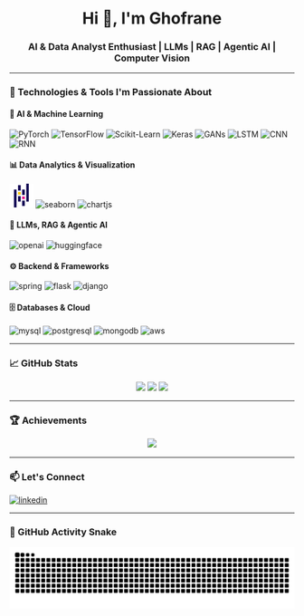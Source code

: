 <h1 align="center">Hi 👋, I'm Ghofrane</h1>
<h3 align="center">AI & Data Analyst Enthusiast | LLMs | RAG | Agentic AI | Computer Vision</h3>

---

### 🚀 Technologies & Tools I'm Passionate About

#### 🧠 AI & Machine Learning
![PyTorch](https://img.shields.io/badge/PyTorch-EE4C2C?style=for-the-badge&logo=pytorch&logoColor=white) ![TensorFlow](https://img.shields.io/badge/TensorFlow-FF6F00?style=for-the-badge&logo=tensorflow&logoColor=white) ![Scikit-Learn](https://img.shields.io/badge/Scikit_Learn-F7931E?style=for-the-badge&logo=scikit-learn&logoColor=white) ![Keras](https://img.shields.io/badge/Keras-D00000?style=for-the-badge&logo=keras&logoColor=white) ![GANs](https://img.shields.io/badge/GANs-00C853?style=for-the-badge) ![LSTM](https://img.shields.io/badge/LSTM-4B8BBE?style=for-the-badge) ![CNN](https://img.shields.io/badge/CNN-1E90FF?style=for-the-badge) ![RNN](https://img.shields.io/badge/RNN-6A5ACD?style=for-the-badge)

#### 📊 Data Analytics & Visualization
<p>
  <img src="https://raw.githubusercontent.com/devicons/devicon/master/icons/pandas/pandas-original.svg" alt="pandas" width="42" height="42"/>
  <img src="https://seaborn.pydata.org/_images/logo-mark-lightbg.svg" alt="seaborn" width="42" height="42"/>
  <img src="https://www.chartjs.org/media/logo-title.svg" alt="chartjs" width="42" height="42"/>
</p>

#### 🤖 LLMs, RAG & Agentic AI
<p>
  <img src="https://seeklogo.com/images/O/openai-logo-8B9BFEDC26-seeklogo.com.png" alt="openai" width="42" height="42" />
  <img src="https://huggingface.co/front/assets/huggingface_logo-noborder.svg" alt="huggingface" width="42" height="42" />
</p>

#### ⚙️ Backend & Frameworks
<p>
  <img src="https://cdn.jsdelivr.net/gh/devicons/devicon/icons/spring/spring-original.svg" alt="spring" width="42" height="42"/>
  <img src="https://upload.wikimedia.org/wikipedia/commons/3/3c/Flask_logo.svg" alt="flask" width="42" height="42"/>
  <img src="https://cdn.jsdelivr.net/gh/devicons/devicon/icons/django/django-plain.svg" alt="django" width="42" height="42"/>
</p>

#### 🗄️ Databases & Cloud
<p>
  <img src="https://cdn.jsdelivr.net/gh/devicons/devicon/icons/mysql/mysql-original-wordmark.svg" alt="mysql" width="42" height="42"/>
  <img src="https://cdn.jsdelivr.net/gh/devicons/devicon/icons/postgresql/postgresql-original-wordmark.svg" alt="postgresql" width="42" height="42"/>
  <img src="https://cdn.jsdelivr.net/gh/devicons/devicon/icons/mongodb/mongodb-original-wordmark.svg" alt="mongodb" width="42" height="42"/>
  <img src="https://cdn.jsdelivr.net/gh/devicons/devicon/icons/amazonwebservices/amazonwebservices-original-wordmark.svg" alt="aws" width="42" height="42"/>
</p>

---

### 📈 GitHub Stats

<p align="center">
  <img src="https://github-readme-stats.vercel.app/api?username=GhofraneBelhadef&show_icons=true&theme=default" />
  <img src="https://github-readme-streak-stats.herokuapp.com/?user=GhofraneBelhadef&theme=default" />
  <img src="https://github-readme-stats.vercel.app/api/top-langs?username=GhofraneBelhadef&layout=compact" />
</p>

---

### 🏆 Achievements

<p align="center">
  <a href="https://github.com/ryo-ma/github-profile-trophy">
    <img src="https://github-profile-trophy.vercel.app/?username=GhofraneBelhadef&theme=flat" />
  </a>
</p>

---

### 📫 Let's Connect

<p>
  <a href="https://www.linkedin.com/in/ghofrane-belhadef">
    <img src="https://img.shields.io/badge/linkedin-profile-blue?style=for-the-badge&logo=linkedin" alt="linkedin" />
  </a>
</p>

---

### 🐍 GitHub Activity Snake

<picture>
  <source media="(prefers-color-scheme: dark)" srcset="https://raw.githubusercontent.com/GhofraneBelhadef/GhofraneBelhadef/output/github-snake-dark.svg" />
  <source media="(prefers-color-scheme: light)" srcset="https://raw.githubusercontent.com/GhofraneBelhadef/GhofraneBelhadef/output/github-snake.svg" />
  <img alt="github-snake" src="https://raw.githubusercontent.com/GhofraneBelhadef/GhofraneBelhadef/output/github-snake.svg" />
</picture>
